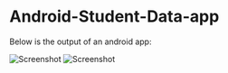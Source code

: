 # Android-Student-Data-app

Below is the output of an android app:

![Screenshot](https://github.com/Shubham22Pandey/Android-Student-Data-/blob/main/screenshot/1.JPG)
![Screenshot](https://github.com/Shubham22Pandey/Android-Student-Data-/blob/main/screenshot/2.JPG)
